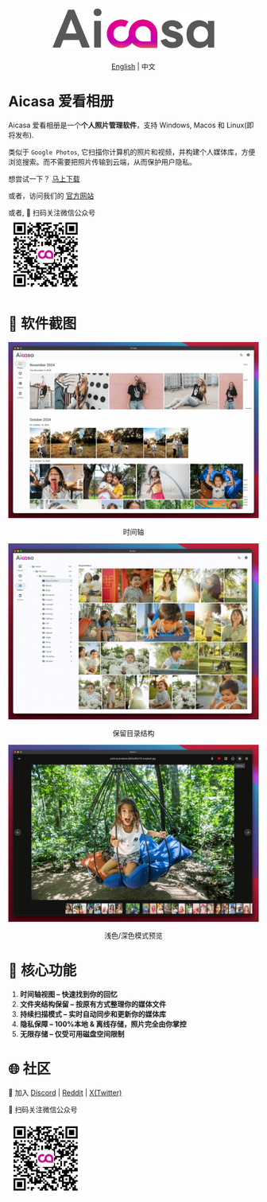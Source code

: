 <h1 align="center">
  <a href="https://github.com/kangfenmao/cherry-studio/releases">
    <img src="https://github.com/aicasa-ai/Aicasa/blob/main/assets/aicasa-logo.png?raw=true" height="80" alt="Aicasa Logo" /><br>
  </a>
</h1>
<p align="center"><a href="https://github.com/aicasa-ai/Aicasa">English</a> | 中文</p>

# Aicasa 爱看相册

Aicasa 爱看相册是一个<b>个人照片管理软件</b>，支持 Windows, Macos 和 Linux(即将发布).

类似于 `Google Photos`, 它扫描你计算机的照片和视频，并构建个人媒体库，方便浏览搜索。而不需要把照片传输到云端，从而保护用户隐私。

想尝试一下？ [马上下载](https://github.com/aicasa-ai/Aicasa/releases/latest)

或者，访问我们的 <a href="https://aicasa.media">官方网站</a>

<p>
  或者, 👏 扫码关注微信公众号<br />
  <img src="https://github.com/aicasa-ai/Aicasa/blob/main/assets/wechat-qrcode.png?raw=true" alt="Wechat QR Code" height="150">
</p>

# 🌠 软件截图

![Screenshot 1](https://github.com/aicasa-ai/Aicasa/blob/main/assets/screenshot-1.png?raw=true)

<p align="center">时间轴</p>

![Screenshot 2](https://github.com/aicasa-ai/Aicasa/blob/main/assets/screenshot-2.png?raw=true)

<p align="center">保留目录结构</p>

![Screenshot 3](https://github.com/aicasa-ai/Aicasa/blob/main/assets/screenshot-3.png?raw=true)

<p align="center">浅色/深色模式预览</p>

# 🌟 核心功能

1. **时间轴视图 – 快速找到你的回忆**
2. **文件夹结构保留 – 按原有方式整理你的媒体文件**
3. **持续扫描模式 – 实时自动同步和更新你的媒体库**
4. **隐私保障 – 100%本地 & 离线存储，照片完全由你掌控**
5. **无限存储 – 仅受可用磁盘空间限制**

# 🌐 社区

👏 加入 [Discord](https://discord.gg/VCqXcAz6Js) | [Reddit](https://www.reddit.com/r/Aicasa/) | [X(Twitter)](https://x.com/wikkefly)

👏 扫码关注微信公众号<br />

<img src="https://github.com/aicasa-ai/Aicasa/blob/main/assets/wechat-qrcode.png?raw=true" alt="Wechat QR Code" height="150">
